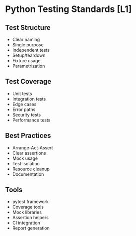 # Python Testing Standards [L1]

## Test Structure
- Clear naming
- Single purpose
- Independent tests
- Setup/teardown
- Fixture usage
- Parametrization

## Test Coverage
- Unit tests
- Integration tests
- Edge cases
- Error paths
- Security tests
- Performance tests

## Best Practices
- Arrange-Act-Assert
- Clear assertions
- Mock usage
- Test isolation
- Resource cleanup
- Documentation

## Tools
- pytest framework
- Coverage tools
- Mock libraries
- Assertion helpers
- CI integration
- Report generation